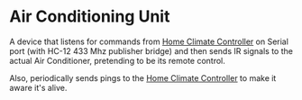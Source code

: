 # Air Conditioning Unit

A device that listens for commands from [Home Climate Controller](https://github.com/ptkoz/infodisplay-controller) on
Serial port (with HC-12 433 Mhz publisher bridge) and then sends IR signals to the actual Air Conditioner, pretending to be
its remote control.

Also, periodically sends pings to the [Home Climate Controller](https://github.com/ptkoz/infodisplay-controller) to make
it aware it's alive.